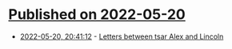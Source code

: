 # [Published on 2022-05-20](index.md)

* [2022-05-20, 20:41:12](https://news.ycombinator.com/item?id=31452253) - [Letters between tsar Alex and Lincoln](http://beam-inc.org/abraham-lincoln-and-tsar-alexander-ii-part-i/)
